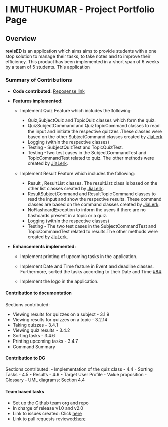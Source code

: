 # I MUTHUKUMAR - Project Portfolio Page

## Overview
**revisED** is an application which aims aims to provide students with a one stop solution to manage their tasks, to take  notes
 and to improve their efficiency.
 This product has been implemented in a short span of 6 weeks by a team of 5 students. This application


### Summary of Contributions
* **Code contributed:** [Reposense link](https://nus-cs2113-ay2021s1.github.io/tp-dashboard/#breakdown=true&search=syncode98)
* **Features implemented:** 
    * Implement Quiz Feature which includes the following:
         - Quiz,SubjectQuiz and TopicQuiz classes which form the quiz.
         - QuizSubjectCommand and QuizTopicCommand classes to read the input and initiate the respective quizzes .These 
         classes were based on the other SubjectCommand classes created by [JiaLerk](https://github.com/jialerk).
         - Logging (within the respective classes) 
         - Testing - SubjectQuizTest and TopicQuizTest.
         - Testing -Two test cases in the SubjectCommandTest and  TopicCommandTest related to quiz. The other methods were created by [JiaLerk](https://github.com/jialerk).
    
    * Implement Result Feature which includes the following:
        - Result , ResultList classes. The resultList class is based on the other list classes created by [JiaLerk](https://github.com/jialerk). 
        - ResultSubjectCommand and ResultTopicCommand classes to read the input and show the respective results.
        These command classes are based on the command classes created by [JiaLerk](https://github.com/jialerk).    
        - NoFlashcardException to inform the users if there are no flashcards present in a topic or a quiz.
        - Logging (within the respective classes)
        - Testing -  The two test cases in the SubjectCommandTest and TopicCommandTest related to results.The other methods were created by [JiaLerk](https://github.com/jialerk).
        
* **Enhancements implemented:**        
    * Implement printing of upcoming tasks in the application.
 
    * Implement Date and Time feature in Event and deadline classes. Furthermore, sorted the tasks according to their Date and Time [#84](https://github.com/AY2021S1-CS2113T-W13-1/tp/pull/84).
 
    * Implement the logo in the application.
 
 #### Contribution to documentation
  Sections contributed: 
  - Viewing results for quizzes on a subject - 3.1.9
  - Viewing results for quizzes on a topic - 3.2.14
  - Taking quizzes - 3.4.1
  - Viewing quiz results - 3.4.2
  - Sorting tasks - 3.4.6
  - Printing upcoming tasks - 3.4.7
  - Command Summary

 
 #### Contribution to DG
 Sections contributed: 
    - Implementation of the quiz class - 4.4
    - Sorting Tasks - 4.5
    - Results - 4.6
    - Target User Profile
    - Value proposition
    - Glossary
    - UML diagrams: Section 4.4 
 
 #### Team based tasks
- Set up the Github team org and repo <br>
- In charge of release v1.0 and v2.0 <br>
- Link to issues created: Click [here](https://github.com/AY2021S1-CS2113T-W13-1/tp/issues/created_by/syncode98)
- Link to pull requests reviewed:[here](https://github.com/AY2021S1-CS2113T-W13-1/tp/pulls?q=is%3Apr+is%3Aopen+reviewed-by%3A%40me)